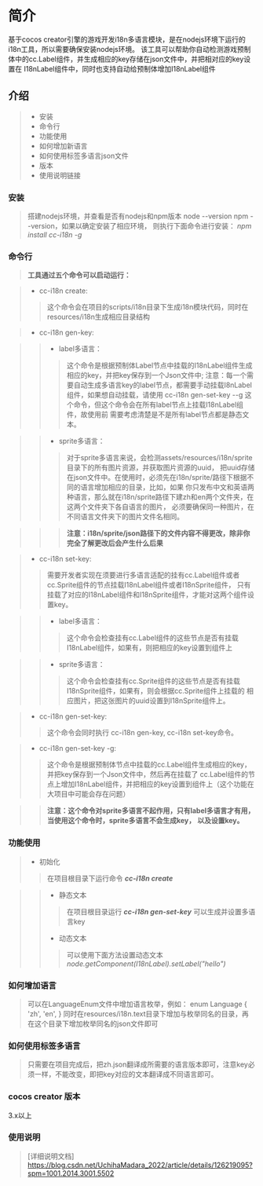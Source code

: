 # 简介
基于cocos creator引擎的游戏开发i18n多语言模块，是在nodejs环境下运行的i18n工具，所以需要确保安装nodejs环境。
该工具可以帮助你自动检测游戏预制体中的cc.Label组件，并生成相应的key存储在json文件中，并把相对应的key设置在
I18nLabel组件中，同时也支持自动给预制体增加I18nLabel组件

## 介绍
> + 安装
> + 命令行
> + 功能使用
> + 如何增加新语言
> + 如何使用标签多语言json文件
> + 版本
> + 使用说明链接

### 安装
> 搭建nodejs环境，并查看是否有nodejs和npm版本 node --version npm --version，如果以确定安装了相应环境，
> 则执行下面命令进行安装：
> *npm install  cc-i18n -g*
    
### 命令行
 > **工具通过五个命令可以启动运行：**

> + cc-i18n create:
> > 这个命令会在项目的scripts/i18n目录下生成i18n模块代码，同时在resources/i18n生成相应目录结构

> + cc-i18n gen-key:

> > + label多语言：
> > > 这个命令是根据预制体Label节点中挂载的I18nLabel组件生成相应的key，并把key保存到一个Json文件中;
> > > 注意：每一个需要自动生成多语言key的label节点，都需要手动挂载I8nLabel组件，如果想自动挂载，请使用
> > > cc-i18n gen-set-key --g 这个命令，但这个命令会在所有label节点上挂载I18nLabel组件，故使用前
> > > 需要考虑清楚是不是所有label节点都是静态文本。

> > + sprite多语言：
> > > 对于sprite多语言来说，会检测assets/resources/i18n/sprite目录下的所有图片资源，并获取图片资源的uuid，
> > > 把uuid存储在json文件中。在使用时，必须先在i18n/sprite/路径下根据不同的语言增加相应的目录，比如，如果
> > > 你只发布中文和英语两种语言，那么就在i18n/sprite路径下建zh和en两个文件夹，在这两个文件夹下各自语言的图片，
> > > 必须要确保同一种图片，在不同语言文件夹下的图片文件名相同。

> > > **注意：i18n/sprite/json路径下的文件内容不得更改，除非你完全了解更改后会产生什么后果**
        

> + cc-i18n set-key:
> > 需要开发者实现在须要进行多语言适配的挂有cc.Label组件或者cc.Sprite组件的节点挂载I18nLabel组件或者I18nSprite组件，
> > 只有挂载了对应的I18nLabel组件和I18nSprite组件，才能对这两个组件设置key。

> > + label多语言：
> > > 这个命令会检查挂有cc.Label组件的这些节点是否有挂载I18nLabel组件，如果有，则把相应的key设置到组件上

> > + sprite多语言：
> > > 这个命令会检查挂有cc.Sprite组件的这些节点是否有挂载I18nSprite组件，如果有，则会根据cc.Sprite组件上挂载的
> > > 相应图片，把这张图片的uuid设置到I18nSprite组件上。

> + cc-i18n gen-set-key:
> > 这个命令会同时执行 cc-i18n gen-key, cc-i18n set-key命令。

> + cc-i18n gen-set-key -g:
> > 这个命令是根据预制体节点中挂载的cc.Label组件生成相应的key，并把key保存到一个Json文件中，然后再在挂载了
> > cc.Label组件的节点上增加I18nLabel组件，并把相应的key设置到组件上（这个功能在大项目中可能会存在问题）

> > **注意：这个命令对sprite多语言不起作用，只有label多语言才有用，当使用这个命令时，sprite多语言不会生成key，**
> > **以及设置key。**
    
### 功能使用

> + 初始化
> > 在项目根目录下运行命令 ***cc-i18n create***

> > + 静态文本
> > > 在项目根目录运行 ***cc-i18n gen-set-key*** 可以生成并设置多语言key
> > + 动态文本
> > > 可以使用下面方法设置动态文本
        *node.getComponent(I18nLabel).setLabel("hello")*
        
        
### 如何增加语言
> 可以在LanguageEnum文件中增加语言枚举，例如：
        enum Language {
            'zh',
            'en',
        }
> 同时在resources/i18n.text目录下增加与枚举同名的目录，再在这个目录下增加枚举同名的json文件即可
    
### 如何使用标签多语言
> 只需要在项目完成后，把zh.json翻译成所需要的语言版本即可，注意key必须一样，不能改变，即把key对应的文本翻译成不同语言即可。

    
### cocos creator 版本
  3.x以上

### 使用说明
> [详细说明文档] https://blog.csdn.net/UchihaMadara_2022/article/details/126219095?spm=1001.2014.3001.5502
